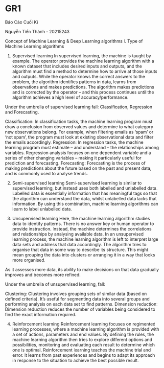 # GR1
Báo Cáo Cuối Kì

Nguyễn Tiến Thành - 20215243

Concept of Machine Learning & Deep Learning algorithms
I. Type of Machine Learning algorithms
1. Supervised learning
In supervised learning, the machine is taught by example. The operator provides the machine learning algorithm with a known dataset that includes desired inputs and outputs, and the algorithm must find a method to determine how to arrive at those inputs and outputs. While the operator knows the correct answers to the problem, the algorithm identifies patterns in data, learns from observations and makes predictions. The algorithm makes predictions and is corrected by the operator – and this process continues until the algorithm achieves a high level of accuracy/performance.

Under the umbrella of supervised learning fall: Classification, Regression and Forecasting.

Classification: In classification tasks, the machine learning program must draw a conclusion from observed values and determine to
what category new observations belong. For example, when filtering emails as ‘spam’ or ‘not spam’, the program must look at existing observational data and filter the emails accordingly.
Regression: In regression tasks, the machine learning program must estimate – and understand – the relationships among variables. Regression analysis focuses on one dependent variable and a series of other changing variables – making it particularly useful for prediction and forecasting.
Forecasting: Forecasting is the process of making predictions about the future based on the past and present data, and is commonly used to analyse trends.

2. Semi-supervised learning
Semi-supervised learning is similar to supervised learning, but instead uses both labelled and unlabelled data. Labelled data is essentially information that has meaningful tags so that the algorithm can understand the data, whilst unlabelled data lacks that information. By using this
combination, machine learning algorithms can learn to label unlabelled data.

3. Unsupervised learning
Here, the machine learning algorithm studies data to identify patterns. There is no answer key or human operator to provide instruction. Instead, the machine determines the correlations and relationships by analysing available data. In an unsupervised learning process, the machine learning algorithm is left to interpret large data sets and address that data accordingly. The algorithm tries to organise that data in some way to describe its structure. This might mean grouping the data into clusters or arranging it in a way that looks more organised.

As it assesses more data, its ability to make decisions on that data gradually improves and becomes more refined.

Under the umbrella of unsupervised learning, fall:

Clustering: Clustering involves grouping sets of similar data (based on defined criteria). It’s useful for segmenting data into several groups and performing analysis on each data set to find patterns.
Dimension reduction: Dimension reduction reduces the number of variables being considered to find the exact information required.

4. Reinforcement learning
Reinforcement learning focuses on regimented learning processes, where a machine learning algorithm is provided with a set of actions, parameters and end values. By defining the rules, the machine learning algorithm then tries to explore different options and possibilities, monitoring and evaluating each result to determine which one is optimal. Reinforcement learning teaches the machine trial and error. It learns from past experiences and begins to adapt its approach in response to the situation to achieve the best possible result.
